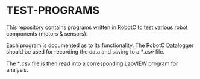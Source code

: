 # TEST-PROGRAMS

This repository contains programs written in RobotC to test various robot components (motors & sensors).

Each program is documented as to its functionality. The RobotC Datalogger should be used for recording the data and saving to a **.csv* file.

The **.csv* file is then read into a corresponding LabVIEW program for analysis. 

